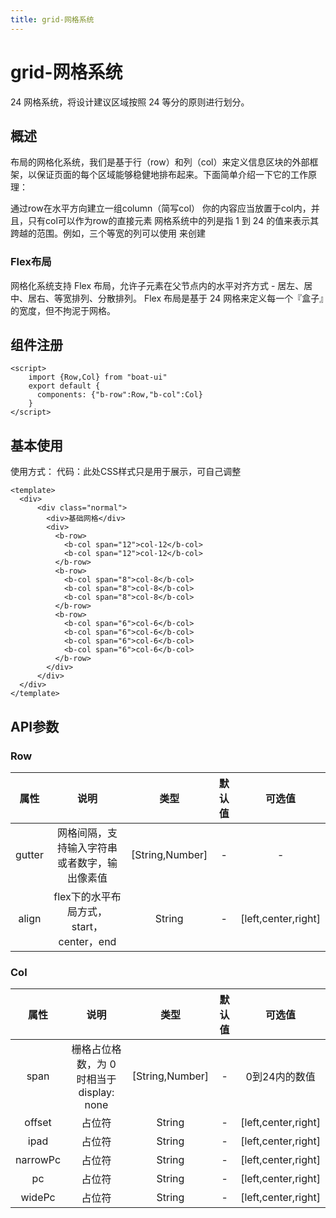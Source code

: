 ```yaml
---
title: grid-网格系统
---
```


# grid-网格系统
24 网格系统，将设计建议区域按照 24 等分的原则进行划分。
## 概述
布局的网格化系统，我们是基于行（row）和列（col）来定义信息区块的外部框架，以保证页面的每个区域能够稳健地排布起来。下面简单介绍一下它的工作原理：

通过row在水平方向建立一组column（简写col）
你的内容应当放置于col内，并且，只有col可以作为row的直接元素
网格系统中的列是指 1 到 24 的值来表示其跨越的范围。例如，三个等宽的列可以使用 <b-col :span="8" /> 来创建
### Flex布局
网格化系统支持 Flex 布局，允许子元素在父节点内的水平对齐方式 - 居左、居中、居右、等宽排列、分散排列。
Flex 布局是基于 24 网格来定义每一个『盒子』的宽度，但不拘泥于网格。
## 组件注册
```vue
<script>
    import {Row,Col} from "boat-ui"
    export default {
      components: {"b-row":Row,"b-col":Col}
    }
</script>
```
## 基本使用
使用方式：
<ClientOnly>
  <grid-demo></grid-demo>
</ClientOnly>
代码：此处CSS样式只是用于展示，可自己调整
```vue
<template>
  <div>
      <div class="normal">
        <div>基础网格</div>
        <div>
          <b-row>
            <b-col span="12">col-12</b-col>
            <b-col span="12">col-12</b-col>
          </b-row>
          <b-row>
            <b-col span="8">col-8</b-col>
            <b-col span="8">col-8</b-col>
            <b-col span="8">col-8</b-col>
          </b-row>
          <b-row>
            <b-col span="6">col-6</b-col>
            <b-col span="6">col-6</b-col>
            <b-col span="6">col-6</b-col>
            <b-col span="6">col-6</b-col>
          </b-row>
        </div>
      </div>
  </div>
</template>
```
## API参数
### Row
|属性|说明|类型|默认值|可选值|
|:---:|:---:|:---:|:---:|:---:|
|gutter|网格间隔，支持输入字符串或者数字，输出像素值|[String,Number]|-|-|
|align|flex下的水平布局方式，start，center，end|String|-|[left,center,right]|
### Col
|属性|说明|类型|默认值|可选值|
|:---:|:---:|:---:|:---:|:---:|
|span|栅格占位格数，为 0 时相当于 display: none|[String,Number]|-|0到24内的数值|
|offset|占位符|String|-|[left,center,right]|
|ipad|占位符|String|-|[left,center,right]|
|narrowPc|占位符|String|-|[left,center,right]|
|pc|占位符|String|-|[left,center,right]|
|widePc|占位符|String|-|[left,center,right]|

